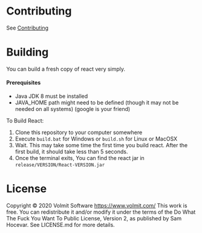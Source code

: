 # Contributing
See [Contributing](https://github.com/VolmitSoftware/React/blob/master/CONTRIBUTING.md)

# Building
You can build a fresh copy of react very simply.

#### Prerequisites 
* Java JDK 8 must be installed
* JAVA_HOME path might need to be defined (though it may not be needed on all systems) (google is your friend)

To Build React:

1. Clone this repository to your computer somewhere
2. Execute `build.bat` for Windows or `build.sh` for Linux or MacOSX
3. Wait. This may take some time the first time you build react. After the first build, it should take less than 5 seconds.
4. Once the terminal exits, You can find the react jar in `release/VERSION/React-VERSION.jar`

# License
Copyright © 2020 Volmit Software <https://www.volmit.com/>
This work is free. You can redistribute it and/or modify it under the
terms of the Do What The Fuck You Want To Public License, Version 2,
as published by Sam Hocevar. See LICENSE.md for more details.
